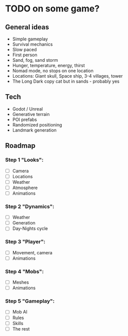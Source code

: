 # TODO on some game?

## General ideas

- Simple gameplay
- Survival mechanics
- Slow paced
- First person
- Sand, fog, sand storm
- Hunger, temperature, energy, thirst
- Nomad mode, no stops on one location
- Locations: Giant skull, Space ship, 3-4 villages, tower
- The Long Dark copy cat but in sands - probably yes

## Tech

- Godot / Unreal
- Generative terrain
- POI prefabs
- Randomized positioning
- Landmark generation

## Roadmap

### Step 1 "Looks":

- [ ] Camera
- [ ] Locations
- [ ] Weather
- [ ] Atmosphere
- [ ] Animations

### Step 2 "Dynamics":

- [ ] Weather
- [ ] Generation
- [ ] Day-Nights cycle

### Step 3 "Player":

- [ ] Movement, camera
- [ ] Animations

### Step 4 "Mobs":

- [ ] Meshes
- [ ] Animations

### Step 5 "Gameplay":

- [ ] Mob AI
- [ ] Rules
- [ ] Skills
- [ ] The rest
